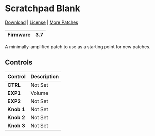# Scratchpad Blank

[Download](https://github.com/markfeit/ampero/raw/master/patches/Scratchpad-Blank.prst) | [License](README.md#License) | [More Patches](https://github.com/markfeit/ampero/tree/master/patches)

| Firmware | 3.7 |
|----------|-----|

A minimally-amplified patch to use as a starting point for new patches.


## Controls

| Control | Description |
| ------- | ----------- |
| **CTRL** | Not Set |
| **EXP1** | Volume |
| **EXP2** | Not Set |
| **Knob 1** | Not Set |
| **Knob 2** | Not Set |
| **Knob 3** | Not Set |
